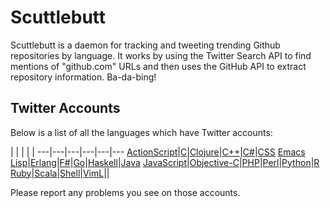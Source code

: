 Scuttlebutt
===========

Scuttlebutt is a daemon for tracking and tweeting trending Github repositories
by language. It works by using the Twitter Search API to find mentions of
"github.com" URLs and then uses the GitHub API to extract repository
information. Ba-da-bing!


## Twitter Accounts

Below is a list of all the languages which have Twitter accounts:

 | | | | | 
---|---|---|---|---|---
[ActionScript](https://twitter.com/github_as3)|[C](https://twitter.com/github_c)|[Clojure](https://twitter.com/github_clj)|[C++](https://twitter.com/github_cpp)|[C#](https://twitter.com/github_csharp)|[CSS](https://twitter.com/github_css)
[Emacs Lisp](https://twitter.com/github_el)|[Erlang](https://twitter.com/github_erlang)|[F#](https://twitter.com/github_fsharp)|[Go](https://twitter.com/github_go)|[Haskell](https://twitter.com/github_hs)|[Java](https://twitter.com/github_java)
[JavaScript](https://twitter.com/github_js)|[Objective-C](https://twitter.com/github_objc)|[PHP](https://twitter.com/github_php)|[Perl](https://twitter.com/github_pl)|[Python](https://twitter.com/github_py)|[R](https://twitter.com/github_r)
[Ruby](https://twitter.com/github_rb)|[Scala](https://twitter.com/github_scala)|[Shell](https://twitter.com/github_sh)|[VimL](https://twitter.com/github_viml)||

Please report any problems you see on those accounts.

